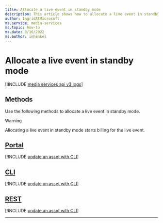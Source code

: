 ```yaml
---
title: Allocate a live event in standby mode
description: This article shows how to allocate a live event in standby mode.
author: IngridAtMicrosoft
ms.service: media-services
ms.topic: how-to
ms.date: 3/16/2022
ms.author: inhenkel
---
```


# Allocate a live event in standby mode

[!INCLUDE [media services api v3 logo](./includes/v3-hr.md)]

## Methods

Use the following methods to allocate a live event in standby mode.

> [!WARNING]
> Allocating a live event in standby mode starts billing for the live event.

## [Portal](#tab/portal/)

[!INCLUDE [update an asset with CLI](./includes/task-standby-live-event-cli.md)]

## [CLI](#tab/cli/)

[!INCLUDE [update an asset with CLI](./includes/task-standby-live-event-cli.md)]

## [REST](#tab/rest/)

[!INCLUDE [update an asset with CLI](./includes/task-allocate-live-event-rest.md)]

---

